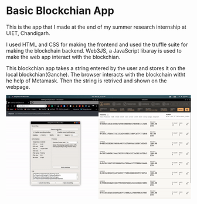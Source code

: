 # Basic Blockchian App

This is the app that I made at the end of my summer research internship at UIET, Chandigarh.

I used HTML and CSS for making the frontend and used the truffle suite for making the blockchain backend.
Web3JS, a JavaScript libaray is used to make the web app interact with the blockchian. 

This blockchian app takes a string entered by the user and stores it on the local blockchian(Ganche). 
The browser interacts with the blockchain witht he help of Metamask.
Then the string is retrived and shown on the webpage.

![](blockchain.gif)


